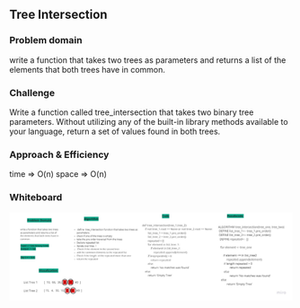 ## Tree Intersection

### Problem domain
write a function that takes two trees as parameters and returns a list of the elements that both trees have in common.

### Challenge
Write a function called tree_intersection that takes two binary tree parameters. Without utilizing any of the built-in library methods available to your language, return a set of values found in both trees.

### Approach & Efficiency
time =>  O(n)
space => O(n)

### Whiteboard
![Whiteboard](inter.jpg)